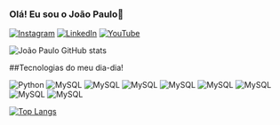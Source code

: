 ### Olá! Eu sou o João Paulo👊

[![Instagram](https://img.shields.io/badge/Instagram-E4405F?style=for-the-badge&logo=instagram&logoColor=white)](https://www.instagram.com/joao_simplicio_paulo/)
[![LinkedIn](https://img.shields.io/badge/LinkedIn-0077B5?style=for-the-badge&logo=linkedin&logoColor=white)](https://www.linkedin.com/in/jo%C3%A3o-paulo-simplicio-37124b2a5/)
[![YouTube](https://img.shields.io/badge/YouTube-FF0000?style=for-the-badge&logo=youtube&logoColor=white)](https://www.youtube.com/channel/UCoK6QN26Ajy_Sx5UjmDbJig)

![João Paulo GitHub stats](https://github-readme-stats.vercel.app/api?username=JoaoAnalytcs&show_icons=true&theme=radical)


##Tecnologias do meu dia-dia!

![Python](https://img.shields.io/badge/Python-3776AB?style=for-the-badge&logo=python&logoColor=white)
![MySQL](https://img.shields.io/badge/MySQL-00000F?style=for-the-badge&logo=mysql&logoColor=white)
![MySQL](https://img.shields.io/badge/Spark%20AR-FF5C83?style=for-the-badge&logo=Spark%20AR&logoColor=white)
![MySQL](https://img.shields.io/badge/Databricks-FF3621?style=for-the-badge&logo=Databricks&logoColor=white)
![MySQL](https://img.shields.io/badge/Google_Cloud-4285F4?style=for-the-badge&logo=google-cloud&logoColor=white)
![MySQL](https://img.shields.io/badge/Microsoft_Excel-217346?style=for-the-badge&logo=microsoft-excel&logoColor=white)
![MySQL](https://img.shields.io/badge/Python-3776AB?style=for-the-badge&logo=python&logoColor=white)
![MySQL](https://img.shields.io/badge/Powershell-2CA5E0?style=for-the-badge&logo=powershell&logoColor=white)
![MySQL](https://img.shields.io/badge/Amazon_AWS-232F3E?style=for-the-badge&logo=amazon-aws&logoColor=white)

[![Top Langs](https://github-readme-stats.vercel.app/api/top-langs/?username=anuraghazra)](https://github.com/anuraghazra/github-readme-stats)





